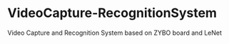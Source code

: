 # VideoCapture-RecognitionSystem
Video Capture and Recognition System based on ZYBO board and LeNet
